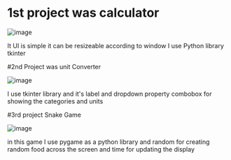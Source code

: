# 1st project was calculator






![image](https://github.com/user-attachments/assets/5f370dc6-5ef4-4dc2-acd1-28c686563be2)




It UI is simple it can be resizeable according to window I use Python library tkinter 





#2nd Project was unit Converter







![image](https://github.com/user-attachments/assets/b8b61073-4449-4da9-b799-c0b59c933054)






I use tkinter library and it's label and dropdown property combobox for showing the categories and units



#3rd project Snake Game











![image](https://github.com/user-attachments/assets/9dd41def-6339-4e54-927c-4673ed4fe342)







in this game I use pygame as a python library and random for creating random food across the screen and time for updating the display









